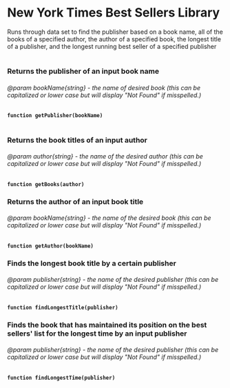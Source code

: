 # New York Times Best Sellers Library

Runs through data set to find the publisher based on a book name, all of the books of a specified author, the author of a specified book, the longest title of a publisher, and the longest running best seller of a specified publisher
#
### Returns the publisher of an input book name
###### @param bookName{string} - the name of desired book (this can be capitalized or lower case but will display "Not Found" if misspelled.)

**`function getPublisher(bookName)`** 
#

### Returns the book titles of an input author
###### @param author{string} - the name of the desired author (this can be capitalized or lower case but will display "Not Found" if misspelled.)

**`function getBooks(author)`**

### Returns the author of an input book title
###### @param bookName{string} - the name of the desired book (this can be capitalized or lower case but will display "Not Found" if misspelled.)

**`function getAuthor(bookName)`**

### Finds the longest book title by a certain publisher
###### @param publisher{string} - the name of the desired publisher (this can be capitalized or lower case but will display "Not Found" if misspelled.)

**`function findLongestTitle(publisher)`**

### Finds the book that has maintained its position on the best sellers' list for the longest time by an input publisher
###### @param publisher{string} - the name of the desired publisher (this can be capitalized or lower case but will display "Not Found" if misspelled.)

**`function findLongestTime(publisher)`**

